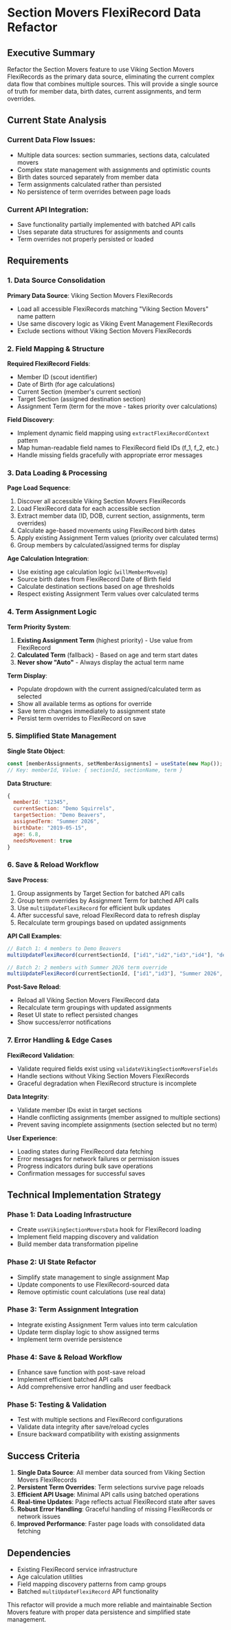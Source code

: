 # Section Movers FlexiRecord Data Refactor

## Executive Summary

Refactor the Section Movers feature to use Viking Section Movers FlexiRecords as the primary data source, eliminating the current complex data flow that combines multiple sources. This will provide a single source of truth for member data, birth dates, current assignments, and term overrides.

## Current State Analysis

### Current Data Flow Issues:
- Multiple data sources: section summaries, sections data, calculated movers
- Complex state management with assignments and optimistic counts
- Birth dates sourced separately from member data
- Term assignments calculated rather than persisted
- No persistence of term overrides between page loads

### Current API Integration:
- Save functionality partially implemented with batched API calls
- Uses separate data structures for assignments and counts
- Term overrides not properly persisted or loaded

## Requirements

### 1. Data Source Consolidation

**Primary Data Source**: Viking Section Movers FlexiRecords
- Load all accessible FlexiRecords matching "Viking Section Movers" name pattern
- Use same discovery logic as Viking Event Management FlexiRecords
- Exclude sections without Viking Section Movers FlexiRecords

### 2. Field Mapping & Structure

**Required FlexiRecord Fields**:
- Member ID (scout identifier)
- Date of Birth (for age calculations)
- Current Section (member's current section)
- Target Section (assigned destination section) 
- Assignment Term (term for the move - takes priority over calculations)

**Field Discovery**:
- Implement dynamic field mapping using `extractFlexiRecordContext` pattern
- Map human-readable field names to FlexiRecord field IDs (f_1, f_2, etc.)
- Handle missing fields gracefully with appropriate error messages

### 3. Data Loading & Processing

**Page Load Sequence**:
1. Discover all accessible Viking Section Movers FlexiRecords
2. Load FlexiRecord data for each accessible section
3. Extract member data (ID, DOB, current section, assignments, term overrides)
4. Calculate age-based movements using FlexiRecord birth dates
5. Apply existing Assignment Term values (priority over calculated terms)
6. Group members by calculated/assigned terms for display

**Age Calculation Integration**:
- Use existing age calculation logic (`willMemberMoveUp`)
- Source birth dates from FlexiRecord Date of Birth field
- Calculate destination sections based on age thresholds
- Respect existing Assignment Term values over calculated terms

### 4. Term Assignment Logic

**Term Priority System**:
1. **Existing Assignment Term** (highest priority) - Use value from FlexiRecord
2. **Calculated Term** (fallback) - Based on age and term start dates
3. **Never show "Auto"** - Always display the actual term name

**Term Display**:
- Populate dropdown with the current assigned/calculated term as selected
- Show all available terms as options for override
- Save term changes immediately to assignment state
- Persist term overrides to FlexiRecord on save

### 5. Simplified State Management

**Single State Object**:
```javascript
const [memberAssignments, setMemberAssignments] = useState(new Map());
// Key: memberId, Value: { sectionId, sectionName, term }
```

**Data Structure**:
```javascript
{
  memberId: "12345",
  currentSection: "Demo Squirrels",
  targetSection: "Demo Beavers", 
  assignedTerm: "Summer 2026",
  birthDate: "2019-05-15",
  age: 6.8,
  needsMovement: true
}
```

### 6. Save & Reload Workflow

**Save Process**:
1. Group assignments by Target Section for batched API calls
2. Group term overrides by Assignment Term for batched API calls  
3. Use `multiUpdateFlexiRecord` for efficient bulk updates
4. After successful save, reload FlexiRecord data to refresh display
5. Recalculate term groupings based on updated assignments

**API Call Examples**:
```javascript
// Batch 1: 4 members to Demo Beavers
multiUpdateFlexiRecord(currentSectionId, ["id1","id2","id3","id4"], "demo_beavers_id", "f_2", flexiRecordId, token)

// Batch 2: 2 members with Summer 2026 term override  
multiUpdateFlexiRecord(currentSectionId, ["id1","id3"], "Summer 2026", "f_4", flexiRecordId, token)
```

**Post-Save Reload**:
- Reload all Viking Section Movers FlexiRecord data
- Recalculate term groupings with updated assignments
- Reset UI state to reflect persisted changes
- Show success/error notifications

### 7. Error Handling & Edge Cases

**FlexiRecord Validation**:
- Validate required fields exist using `validateVikingSectionMoversFields`
- Handle sections without Viking Section Movers FlexiRecords
- Graceful degradation when FlexiRecord structure is incomplete

**Data Integrity**:
- Validate member IDs exist in target sections
- Handle conflicting assignments (member assigned to multiple sections)
- Prevent saving incomplete assignments (section selected but no term)

**User Experience**:
- Loading states during FlexiRecord data fetching
- Error messages for network failures or permission issues
- Progress indicators during bulk save operations
- Confirmation messages for successful saves

## Technical Implementation Strategy

### Phase 1: Data Loading Infrastructure
- Create `useVikingSectionMoversData` hook for FlexiRecord loading
- Implement field mapping discovery and validation
- Build member data transformation pipeline

### Phase 2: UI State Refactor  
- Simplify state management to single assignment Map
- Update components to use FlexiRecord-sourced data
- Remove optimistic count calculations (use real data)

### Phase 3: Term Assignment Integration
- Integrate existing Assignment Term values into term calculation
- Update term display logic to show assigned terms
- Implement term override persistence

### Phase 4: Save & Reload Workflow
- Enhance save function with post-save reload
- Implement efficient batched API calls
- Add comprehensive error handling and user feedback

### Phase 5: Testing & Validation
- Test with multiple sections and FlexiRecord configurations
- Validate data integrity after save/reload cycles
- Ensure backward compatibility with existing assignments

## Success Criteria

1. **Single Data Source**: All member data sourced from Viking Section Movers FlexiRecords
2. **Persistent Term Overrides**: Term selections survive page reloads
3. **Efficient API Usage**: Minimal API calls using batched operations
4. **Real-time Updates**: Page reflects actual FlexiRecord state after saves
5. **Robust Error Handling**: Graceful handling of missing FlexiRecords or network issues
6. **Improved Performance**: Faster page loads with consolidated data fetching

## Dependencies

- Existing FlexiRecord service infrastructure
- Age calculation utilities  
- Field mapping discovery patterns from camp groups
- Batched `multiUpdateFlexiRecord` API functionality

This refactor will provide a much more reliable and maintainable Section Movers feature with proper data persistence and simplified state management.